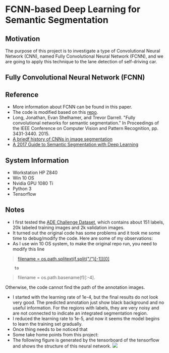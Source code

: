 # FCNN-based Deep Learning for Semantic Segmentation

## Motivation
The purpose of this project is to investigate a type of Convolutional Neural Network (CNN), named Fully Convolutional Neural Network (FCNN), and we are going to apply this technique to the lane detection of self-driving car.

## Fully Convolutional Neural Network (FCNN)

## Reference
* More information about FCNN can be found in this paper.
* The code is modified based on this [repo](https://github.com/shekkizh/FCN.tensorflow). 
* Long, Jonathan, Evan Shelhamer, and Trevor Darrell. "Fully convolutional networks for semantic segmentation." In Proceedings of the IEEE Conference on Computer Vision and Pattern Recognition, pp. 3431-3440. 2015.
* [A briedf history of CNNs in image segmentation](https://blog.athelas.com/a-brief-history-of-cnns-in-image-segmentation-from-r-cnn-to-mask-r-cnn-34ea83205de4?gi=347ae9a5fb76)
* [A 2017 Guide to Semantic Segmentation with Deep Learning](http://blog.qure.ai/notes/semantic-segmentation-deep-learning-review)

## System Information
* Workstation HP Z840
* Win 10 OS
* Nvidia GPU 1080 Ti
* Python 3
* Tensorflow

## Notes
* I first tested the [ADE Challenge Dataset](http://data.csail.mit.edu/places/ADEchallenge/ADEChallengeData2016.zip), which contains about 151 labels, 20k labeled training images and 2k validation images. 
* It turned out the original code has some problems and it took me some time to debug/modify the code. Here are some of my observations:
 * As I use win 10 OS system, to make the original repo run, you need to modify this line
> [                filename = os.path.splitext(f.split("/")[-1])[0]](https://github.com/shekkizh/FCN.tensorflow/blob/27777723c62764fb69b031e79cfe8b50a80ca957/read_MITSceneParsingData.py#L54)
 
		to 
> filename = os.path.basename(f)[:-4]. 
> 

Otherwise, the code cannot find the path of the annotation images.

* I started with the learning rate of 1e-4, but the final results do not look very good. The predicted annotation just show black background and no useful information. For the regions with labels, they are very noisy and are not connected to indicate an integrated segmentation region. 
* I reduced the learning rate to 1e-5, and now it seems the model begins to learn the training set gradually.
* Once thing needs to be noticed that 
* Some take home points from this project:
* The following figure is generated by the tensorboard of the tensorflow and shows the structure of this neural network. 
![](https://github.com/yuanlin37/Self-Driving_Car_Lane_Detection/blob/master/fig/20170928210527.jpg)
